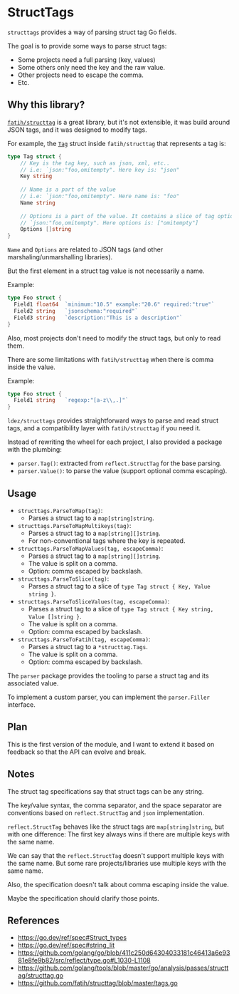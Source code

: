 # StructTags

`structtags` provides a way of parsing struct tag Go fields.

The goal is to provide some ways to parse struct tags:
- Some projects need a full parsing (key, values)
- Some others only need the key and the raw value.
- Other projects need to escape the comma.
- Etc.

## Why this library?

[`fatih/structtag`](https://github.com/fatih/structtag) is a great library, but it's not extensible, it was build around JSON tags, and it was designed to modify tags.

For example, the [`Tag`](https://github.com/fatih/structtag/blob/2977b8db49bbf5ae2e0ae2be55e43d2c1798fc03/tags.go#L26-L39) struct inside `fatih/structtag` that represents a tag is:

```go
type Tag struct {
    // Key is the tag key, such as json, xml, etc..
    // i.e: `json:"foo,omitempty". Here key is: "json"
    Key string
    
    // Name is a part of the value
    // i.e: `json:"foo,omitempty". Here name is: "foo"
    Name string
    
    // Options is a part of the value. It contains a slice of tag options i.e:
    // `json:"foo,omitempty". Here options is: ["omitempty"]
    Options []string
}
```

`Name` and `Options` are related to JSON tags (and other marshaling/unmarshalling libraries).

But the first element in a struct tag value is not necessarily a name.

Example:
```go
type Foo struct {
  Field1 float64  `minimum:"10.5" example:"20.6" required:"true"`
  Field2 string   `jsonschema:"required"`
  Field3 string   `description:"This is a description"`
}
```

Also, most projects don't need to modify the struct tags, but only to read them.

There are some limitations with `fatih/structtag` when there is comma inside the value.

Example:

```go
type Foo struct {
  Field1 string   `regexp:"[a-z\\,.]"`
}
```

`ldez/structtags` provides straightforward ways to parse and read struct tags, and a compatibility layer with `fatih/structtag` if you need it.

Instead of rewriting the wheel for each project, I also provided a package with the plumbing:
- `parser.Tag()`: extracted from `reflect.StructTag` for the base parsing.
- `parser.Value()`: to parse the value (support optional comma escaping).

## Usage

- `structtags.ParseToMap(tag)`:
    - Parses a struct tag to a `map[string]string`.
- `structtags.ParseToMapMultikeys(tag)`:
    - Parses a struct tag to a `map[string][]string`.
    - For non-conventional tags where the key is repeated.
- `structtags.ParseToMapValues(tag, escapeComma)`:
    - Parses a struct tag to a `map[string][]string`.
    - The value is split on a comma.
    - Option: comma escaped by backslash.
- `structtags.ParseToSlice(tag)`:
    - Parses a struct tag to a slice of `type Tag struct { Key, Value string }`.
- `structtags.ParseToSliceValues(tag, escapeComma)`:
    - Parses a struct tag to a slice of `type Tag struct { Key string, Value []string }`.
    - The value is split on a comma.
    - Option: comma escaped by backslash.
- `structtags.ParseToFatih(tag, escapeComma)`:
    - Parses a struct tag to a `*structtag.Tags`.
    - The value is split on a comma.
    - Option: comma escaped by backslash.

The `parser` package provides the tooling to parse a struct tag and its associated value.

To implement a custom parser, you can implement the `parser.Filler` interface.

## Plan

This is the first version of the module, and I want to extend it based on feedback so that the API can evolve and break.

## Notes

The struct tag specifications say that struct tags can be any string.

The key/value syntax, the comma separator, and the space separator are conventions based on `reflect.StructTag` and `json` implementation.

`reflect.StructTag` behaves like the struct tags are `map[string]string`, but with one difference:
The first key always wins if there are multiple keys with the same name.

We can say that the `reflect.StructTag` doesn't support multiple keys with the same name.
But some rare projects/libraries use multiple keys with the same name.

Also, the specification doesn't talk about comma escaping inside the value.

Maybe the specification should clarify those points.

## References

- https://go.dev/ref/spec#Struct_types
- https://go.dev/ref/spec#string_lit
- https://github.com/golang/go/blob/411c250d64304033181c46413a6e9381e8fe9b82/src/reflect/type.go#L1030-L1108
- https://github.com/golang/tools/blob/master/go/analysis/passes/structtag/structtag.go
- https://github.com/fatih/structtag/blob/master/tags.go
